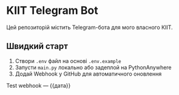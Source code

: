 # KIIT Telegram Bot

Цей репозиторій містить Telegram-бота для мого власного КІІТ.

## Швидкий старт

1. Створи `.env` файл на основі `.env.example`
2. Запусти `main.py` локально або задеплой на PythonAnywhere
3. Додай Webhook у GitHub для автоматичного оновлення

Test webhook — {{дата}}
